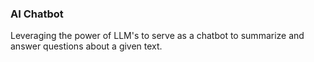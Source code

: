### AI Chatbot
Leveraging the power of LLM's to serve as a chatbot to summarize and answer questions about a given text.
